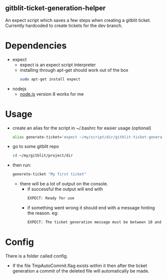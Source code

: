 ## gitblit-ticket-generation-helper

An expect script which saves a few steps when creating a gitblit ticket.
Currently hardcoded to create tickets for the dev branch.


# Dependencies
* expect 
	* expect is an expect script interpreter
	* installing through apt-get should work out of the box
		```bash
		sudo apt-get install expect
		```
* nodejs
    * [node.js](https://nodejs.org/) version 8 works for me

# Usage
* create an alias for the script in ~/.bashrc for easier usage (optional)
	```bash
    alias generate-ticket='expect ~/my/script/dir/gitblit-ticket-generation-helper/generateTicket.exp'
	```

* go to some gitblit repo
	```bash
	cd ~/my/gitblit/project/dir 
	```

* then run: 
	```bash
	generete-ticket "My first ticket"
	```
	
	* there will be a lot of output on the console.
		- if successful the output will end with 
			```bash
			EXPECT: Ready for use
			```
		- if something went wrong it should end with a message hinting the reason. eg:
		    ```bash
			EXPECT: The ticket generation message must be between 10 and 100 symbols long
			```

# Config
There is a folder called config.
 * If the file TmpAutoCommit.flag exists within it then after the ticket generation a commit of the deleted file will automatically be made.
